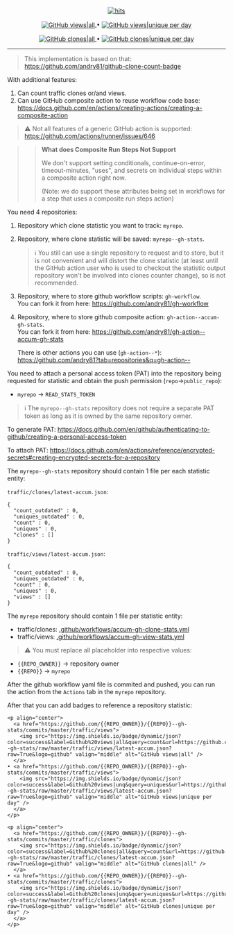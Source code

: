 <!-- -->
<p align="center">
  <a href="#"><img src="https://hits.seeyoufarm.com/api/count/incr/badge.svg?url=https%3A%2F%2Fgithub.com%2Fandry81%2Fgithub-accum-stat&count_bg=%2379C83D&title_bg=%23555555&icon=&icon_color=%23E7E7E7&title=hits&edge_flat=false" valign="middle" alt="hits" /></a>
</p>
<!-- -->

<p align="center">
  <a href="https://github.com/andry81/github-accum-stats--gh-stats/commits/master/traffic/views">
    <img src="https://img.shields.io/badge/dynamic/json?color=success&label=Github%20views|all&query=count&url=https://github.com/andry81/github-accum-stats--gh-stats/raw/master/traffic/views/latest-accum.json?raw=True&logo=github" valign="middle" alt="GitHub views|all" />
  </a>
• <a href="https://github.com/andry81/github-accum-stats--gh-stats/commits/master/traffic/views">
    <img src="https://img.shields.io/badge/dynamic/json?color=success&label=Github%20views|unq&query=uniques&url=https://github.com/andry81/github-accum-stats--gh-stats/raw/master/traffic/views/latest-accum.json?raw=True&logo=github" valign="middle" alt="GitHub views|unique per day" />
  </a>
</p>

<p align="center">
  <a href="https://github.com/andry81/github-accum-stats--gh-stats/commits/master/traffic/clones">
    <img src="https://img.shields.io/badge/dynamic/json?color=success&label=Github%20clones|all&query=count&url=https://github.com/andry81/github-accum-stats--gh-stats/raw/master/traffic/clones/latest-accum.json?raw=True&logo=github" valign="middle" alt="GitHub clones|all" />
  </a>
• <a href="https://github.com/andry81/github-accum-stats--gh-stats/commits/master/traffic/clones">
    <img src="https://img.shields.io/badge/dynamic/json?color=success&label=Github%20clones|unq&query=uniques&url=https://github.com/andry81/github-accum-stats--gh-stats/raw/master/traffic/clones/latest-accum.json?raw=True&logo=github" valign="middle" alt="GitHub clones|unique per day" />
  </a>
</p>

---

> This implementation is based on that: https://github.com/andry81/github-clone-count-badge

With additional features:

1. Can count traffic clones or/and views.
2. Can use GitHub composite action to reuse workflow code base: https://docs.github.com/en/actions/creating-actions/creating-a-composite-action

> :warning: Not all features of a generic GitHub action is supported: https://github.com/actions/runner/issues/646

>> **What does Composite Run Steps Not Support**
>>
>> We don't support setting conditionals, continue-on-error, timeout-minutes, "uses", and secrets on individual steps within a composite action right now.
>>
>> (Note: we do support these attributes being set in workflows for a step that uses a composite run steps action)

You need 4 repositories:

1. Repository which clone statistic you want to track: `myrepo`.
2. Repository, where clone statistic will be saved: `myrepo--gh-stats`.
   > :information_source: You still can use a single repository to request and to store, but it is not convenient and will distort the clone statistic (at least until the GitHub action user who is used to checkout the statistic output repository won't be involved into clones counter change), so is not recommended.
3. Repository, where to store github workflow scripts: `gh-workflow`.<br>
   You can fork it from here: https://github.com/andry81/gh-workflow
4. Repository, where to store github composite action: `gh-action--accum-gh-stats`.<br>
   You can fork it from here: https://github.com/andry81/gh-action--accum-gh-stats

   There is other actions you can use (`gh-action--*`):
   https://github.com/andry81?tab=repositories&q=gh-action--

You need to attach a personal access token (PAT) into the repository being requested for statistic and obtain the push permission (`repo`->`public_repo`):

* `myrepo` -> `READ_STATS_TOKEN`

> :information_source: The `myrepo--gh-stats` repository does not require a separate PAT token as long as it is owned by the same repository owner.

To generate PAT: https://docs.github.com/en/github/authenticating-to-github/creating-a-personal-access-token

To attach PAT: https://docs.github.com/en/actions/reference/encrypted-secrets#creating-encrypted-secrets-for-a-repository

The `myrepo--gh-stats` repository should contain 1 file per each statistic entity:

`traffic/clones/latest-accum.json`:

```
{
  "count_outdated" : 0,
  "uniques_outdated" : 0,
  "count" : 0,
  "uniques" : 0,
  "clones" : []
}
```

`traffic/views/latest-accum.json`:

```
{
  "count_outdated" : 0,
  "uniques_outdated" : 0,
  "count" : 0,
  "uniques" : 0,
  "views" : []
}
```

The `myrepo` repository should contain 1 file per statistic entity:

* traffic/clones:
  [.github/workflows/accum-gh-clone-stats.yml](https://github.com/andry81/github-accum-stats/blob/master/.github/workflows/accum-gh-clone-stats.yml)
* traffic/views:
  [.github/workflows/accum-gh-view-stats.yml](https://github.com/andry81/github-accum-stats/blob/master/.github/workflows/accum-gh-view-stats.yml)

> :warning: You must replace all placeholder into respective values:

* `{{REPO_OWNER}}` -> repository owner
* `{{REPO}}` -> `myrepo`

After the github workflow yaml file is commited and pushed, you can run the action from the `Actions` tab in the `myrepo` repository.

After that you can add badges to reference a repository statistic:

```
<p align="center">
  <a href="https://github.com/{{REPO_OWNER}}/{{REPO}}--gh-stats/commits/master/traffic/views">
    <img src="https://img.shields.io/badge/dynamic/json?color=success&label=Github%20views|all&query=count&url=https://github.com/{{REPO_OWNER}}/{{REPO}}--gh-stats/raw/master/traffic/views/latest-accum.json?raw=True&logo=github" valign="middle" alt="GitHub views|all" />
  </a>
• <a href="https://github.com/{{REPO_OWNER}}/{{REPO}}--gh-stats/commits/master/traffic/views">
    <img src="https://img.shields.io/badge/dynamic/json?color=success&label=Github%20views|unq&query=uniques&url=https://github.com/{{REPO_OWNER}}/{{REPO}}--gh-stats/raw/master/traffic/views/latest-accum.json?raw=True&logo=github" valign="middle" alt="GitHub views|unique per day" />
  </a>
</p>

<p align="center">
  <a href="https://github.com/{{REPO_OWNER}}/{{REPO}}--gh-stats/commits/master/traffic/clones">
    <img src="https://img.shields.io/badge/dynamic/json?color=success&label=Github%20clones|all&query=count&url=https://github.com/{{REPO_OWNER}}/{{REPO}}--gh-stats/raw/master/traffic/clones/latest-accum.json?raw=True&logo=github" valign="middle" alt="GitHub clones|all" />
  </a>
• <a href="https://github.com/{{REPO_OWNER}}/{{REPO}}--gh-stats/commits/master/traffic/clones">
    <img src="https://img.shields.io/badge/dynamic/json?color=success&label=Github%20clones|unq&query=uniques&url=https://github.com/{{REPO_OWNER}}/{{REPO}}--gh-stats/raw/master/traffic/clones/latest-accum.json?raw=True&logo=github" valign="middle" alt="GitHub clones|unique per day" />
  </a>
</p>
```
